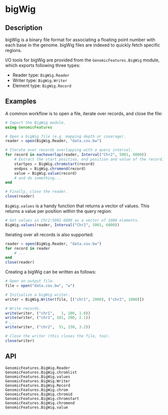 bigWig
======

Description
-----------

bigWig is a binary file format for associating a floating point number with each base in the genome.
bigWig files are indexed to quickly fetch specific regions.

I/O tools for bigWig are provided from the `GenomicFeatures.BigWig` module, which exports following three types:
* Reader type: `BigWig.Reader`
* Writer type: `BigWig.Writer`
* Element type: `BigWig.Record`


Examples
--------

A common workflow is to open a file, iterate over records, and close the file:
```julia
# Import the BigWig module.
using GenomicFeatures

# Open a bigWig file (e.g. mapping depth or coverage).
reader = open(BigWig.Reader, "data.cov.bw")

# Iterate over records overlapping with a query interval.
for record in eachoverlap(reader, Interval("Chr2", 5001, 6000))
    # Extract the start position, end position and value of the record,
    startpos = BigWig.chromstart(record)
    endpos = BigWig.chromend(record)
    value = BigWig.value(record)
    # and do something...
end

# Finally, close the reader.
close(reader)
```

`BigWig.values` is a handy function that returns a vector of values.
This returns a value per position within the query region:
```julia
# Get values in Chr2:5001-6000 as a vector of 1000 elements.
BigWig.values(reader, Interval("Chr2", 5001, 6000))
```

Iterating over all records is also supported:
```julia
reader = open(BigWig.Reader, "data.cov.bw")
for record in reader
    # ...
end
close(reader)
```

Creating a bigWig can be written as follows:
```julia
# Open an output file.
file = open("data.cov.bw", "w")

# Initialize a bigWig writer.
writer = BigWig.Writer(file, [("chr1", 2000), ("chr2", 1000)])

# Write records.
write(writer, ("chr1",   1, 100, 1.0))
write(writer, ("chr1", 101, 200, 2.1))
# ...
write(writer, ("chr2",  51, 150, 3.2))

# Close the writer (this closes the file, too).
close(writer)
```


API
---

```@docs
GenomicFeatures.BigWig.Reader
GenomicFeatures.BigWig.chromlist
GenomicFeatures.BigWig.values
GenomicFeatures.BigWig.Writer
GenomicFeatures.BigWig.Record
GenomicFeatures.BigWig.chrom
GenomicFeatures.BigWig.chromid
GenomicFeatures.BigWig.chromstart
GenomicFeatures.BigWig.chromend
GenomicFeatures.BigWig.value
```
